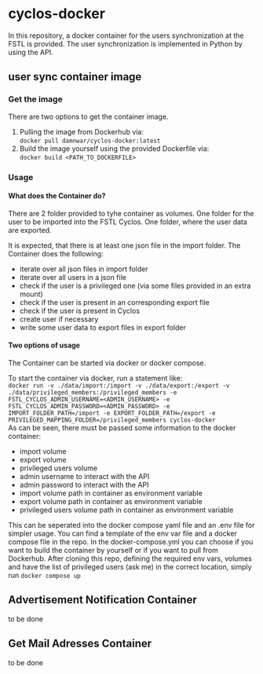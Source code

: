 # cyclos-docker

In this repository, a docker container for the users synchronization at the FSTL is provided.
The user synchronization is implemented in Python by using the API.

## user sync container image
 
### Get the image

There are two options to get the container image.
1. Pulling the image from Dockerhub via:\
   ```docker pull damnwar/cyclos-docker:latest```
2. Build the image yourself using the provided Dockerfile via:\
   ```docker build <PATH_TO_DOCKERFILE>```

### Usage

#### What does the Container do?

There are 2 folder provided to tyhe container as volumes.
One folder for the user to be imported into the FSTL Cyclos.
One folder, where the user data are exported.

It is expected, that there is at least one json file in the import folder.
The Container does the following:
- iterate over all json files in import folder
- iterate over all users in a json file
- check if the user is a privileged one (via some files provided in an extra mount)
- check if the user is present in an corresponding export file
- check if the user is present in Cyclos
- create user if necessary
- write some user data to export files in export folder

#### Two options of usage

The Container can be started via docker or docker compose.

To start the container via docker, run a statement like:\
```docker run -v ./data/import:/import -v ./data/export:/export -v ./data/privileged_members:/privileged_members -e FSTL_CYCLOS_ADMIN_USERNAME=<ADMIN_USERNAME> -e FSTL_CYCLOS_ADMIN_PASSWORD=<ADMIN_PASSWORD> -e IMPORT_FOLDER_PATH=/import -e EXPORT_FOLDER_PATH=/export -e PRIVILEGED_MAPPING_FOLDER=/privileged_members cyclos-docker```\
As can be seen, there must be passed some information to the docker container:
- import volume
- export volume
- privileged users volume
- admin username to interact with the API
- admin password to interact with the API
- import volume path in container as environment variable
- export volume path in container as environment variable
- privileged users volume path in container as environment variable

This can be seperated into the docker compose yaml file and an .env file for simpler usage.
You can find a template of the env var file and a docker compose file in the repo.
In the docker-compose.yml you can choose if you want to build the container by yourself or if you want to pull from Dockerhub.
After cloning this repo, defining the required env vars, volumes and have the list of privileged users (ask me) in the correct location, simply run
`docker compose up`


## Advertisement Notification Container

to be done

## Get Mail Adresses Container

to be done
